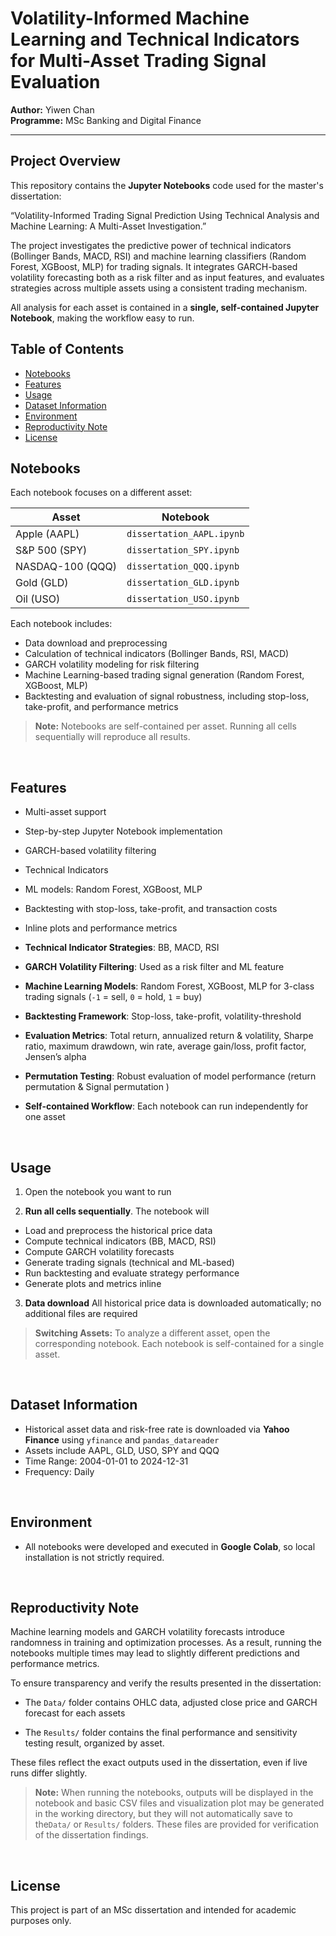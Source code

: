 # Volatility-Informed Machine Learning and Technical Indicators for Multi-Asset Trading Signal Evaluation
**Author:** Yiwen Chan <br>
**Programme:** MSc Banking and Digital Finance


---

## Project Overview

This repository contains the  **Jupyter Notebooks** code used for the master's dissertation:

 “Volatility-Informed Trading Signal Prediction Using Technical Analysis and Machine Learning: A Multi-Asset Investigation.” 

The project investigates the predictive power of technical indicators (Bollinger Bands, MACD, RSI) and machine learning classifiers (Random Forest, XGBoost, MLP) for trading signals. It integrates GARCH-based volatility forecasting both as a risk filter and as input features, and evaluates strategies across multiple assets using a consistent trading mechanism.

All analysis for each asset is contained in a **single, self-contained Jupyter Notebook**, making the workflow easy to run.


## Table of Contents
- [Notebooks](#notebooks)
- [Features](#features)
- [Usage](#usage)
- [Dataset Information](#dataset-information)
- [Environment](#environment)
- [Reproductivity Note](#reproductivity-note) 
- [License](#license)



## Notebooks

Each notebook focuses on a different asset:

| Asset | Notebook |
|-------|---------|
| Apple (AAPL) | `dissertation_AAPL.ipynb` |
| S&P 500 (SPY) | `dissertation_SPY.ipynb` |
| NASDAQ-100 (QQQ) | `dissertation_QQQ.ipynb` |
| Gold (GLD) | `dissertation_GLD.ipynb` |
| Oil (USO) | `dissertation_USO.ipynb` |



Each notebook includes:  
- Data download and preprocessing  
- Calculation of technical indicators (Bollinger Bands, RSI, MACD)  
- GARCH volatility modeling for risk filtering  
- Machine Learning-based trading signal generation (Random Forest, XGBoost, MLP)  
- Backtesting and evaluation of signal robustness, including stop-loss, take-profit, and performance metrics  

> **Note:** Notebooks are self-contained per asset. Running all cells sequentially will reproduce all results.  

<br>

## Features
- Multi-asset support
- Step-by-step Jupyter Notebook implementation
- GARCH-based volatility filtering
- Technical Indicators
- ML models: Random Forest, XGBoost, MLP
- Backtesting with stop-loss, take-profit, and transaction costs
- Inline plots and performance metrics

- **Technical Indicator Strategies**: BB, MACD, RSI  
- **GARCH Volatility Filtering**: Used as a risk filter and ML feature  
- **Machine Learning Models**: Random Forest, XGBoost, MLP for 3-class trading signals (`-1` = sell, `0` = hold, `1` = buy)  
- **Backtesting Framework**: Stop-loss, take-profit, volatility-threshold 
- **Evaluation Metrics**: Total return, annualized return & volatility, Sharpe ratio, maximum drawdown, win rate, average gain/loss, profit factor, Jensen’s alpha  
- **Permutation Testing**: Robust evaluation of model performance (return permutation & Signal permutation )
- **Self-contained Workflow**: Each notebook can run independently for one asset  

<br>

## Usage
1. Open the notebook you want to run

2. **Run all cells sequentially**. The notebook will
- Load and preprocess the historical price data
- Compute technical indicators (BB, MACD, RSI)
- Compute GARCH volatility forecasts
- Generate trading signals (technical and ML-based)
- Run backtesting and evaluate strategy performance
- Generate plots and metrics inline


3. **Data download** All historical price data is downloaded automatically; no additional files are required

> **Switching Assets:** To analyze a different asset, open the corresponding notebook. Each notebook is self-contained for a single asset.

<br>

## Dataset Information
- Historical asset data and risk-free rate is downloaded via **Yahoo Finance** using `yfinance` and `pandas_datareader`
- Assets include AAPL, GLD, USO, SPY and QQQ
- Time Range: 2004-01-01 to 2024-12-31
- Frequency: Daily

<br>

## Environment
- All notebooks were developed and executed in **Google Colab**, so local installation is not strictly required.

<br>

## Reproductivity Note

Machine learning models and GARCH volatility forecasts introduce randomness in training and optimization processes.
As a result, running the notebooks multiple times may lead to slightly different predictions and performance metrics.

To ensure transparency and verify the results presented in the dissertation:

- The `Data/` folder contains OHLC data, adjusted close price and GARCH forecast for each assets

- The `Results/` folder contains the final performance and sensitivity testing result, organized by asset.

These files reflect the exact outputs used in the dissertation, even if live runs differ slightly.

>**Note:** When running the notebooks, outputs will be displayed in the notebook and basic CSV files and visualization plot may be generated in the working directory, but they will not automatically save to the`Data/` or `Results/` folders. These files are provided for verification of the dissertation findings.

<br>

## License

This project is part of an MSc dissertation and intended for academic purposes only.


